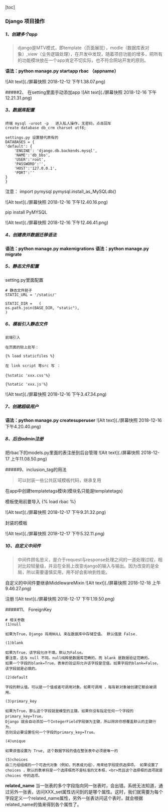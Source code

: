 
[toc]


### Django 项目操作

##### 1、创建多个app

>django是MTV模式，即template（页面展现），modle（数据库表对象）,view（业务逻辑处理），在开发中发现，随着项目功能的增多，把所有的功能模块放在一个app肯定不切实际，也不符合网站开发的原则。

**语法：python manage.py startapp rbac （appname）**


![Alt text](./屏幕快照 2018-12-12 下午1.38.07.png)

#####2、 在setting里面手动添加app
![Alt text](./屏幕快照 2018-12-16 下午12.21.31.png)


##### 3、数据库配置
    
	终端 mysql -uroot -p   进入私人操作，无密码，点击回车
	create database db_crm charset utf8;

	settings.py 设置替代原有的
	DATABASES = {
    'default': {
        'ENGINE': 'django.db.backends.mysql',
        'NAME':'db_bbs',
        'USER':'root',
        'PASSWORD':'',
        'HOST':'127.0.0.1',
        'PORT':''
    }
	}

注意：
import pymysql
pymysql.install_as_MySQLdb()

![Alt text](./屏幕快照 2018-12-16 下午12.40.16.png)

pip install PyMYSQL

![Alt text](./屏幕快照 2018-12-16 下午12.46.41.png)


##### 4、创建表并数据迁移语法
**语法：python manage.py makemigrations**
**语法：python manage.py migrate**




##### 5、静态文件配置
setting.py里面配置

    # 静态文件胚子
	STATIC_URL = '/static/'

	STATIC_DIR =   (
    os.path.join(BASE_DIR, "static"),
	)


##### 6、模板引入静态文件

    前端引入

	在页面的较上处写：
	
	{% load staticfiles %}
	
	在 link script 等src 写 ：
	
	{%static 'xxx.css'%}　
	
	{%static 'xxx.js'%}

![Alt text](./屏幕快照 2018-12-16 下午3.47.34.png)

##### 7、创建超级用户
**语法：python manage.py createsuperuser**
![Alt text](./屏幕快照 2018-12-16 下午4.20.40.png)


##### 8、后台admin注册

把rbac下的models.py里面的表注册到后台管理
![Alt text](./屏幕快照 2018-12-17 上午11.08.50.png)


#####9、inclusion_tag的用法

>可以封装一些公共区域模板代码，继承复用

在app中创建templatetags模块(模块名只能是templatetags)

模板使用前要导入  {% load rbac %}

![Alt text](./屏幕快照 2018-12-17 下午9.31.32.png)

封装的模板

![Alt text](./屏幕快照 2018-12-17 下午5.32.11.png)


##### 10、自定义中间件
>中间件顾名思义，是介于request与response处理之间的一道处理过程，相对比较轻量级，并且在全局上改变django的输入与输出。因为改变的是全局，所以需要谨慎实用，用不好会影响到性能。

自定义的中间件要继承MiddlewareMixin
![Alt text](./屏幕快照 2018-12-18 上午9.46.27.png)

注册
![Alt text](./屏幕快照 2018-12-17 下午1.19.50.png)




#####11、 ForeignKey

    # 相关参数
    (1)null
 
	如果为True，Django 将用NULL 来在数据库中存储空值。 默认值是 False.
	 
	(1)blank
	 
	如果为True，该字段允许不填。默认为False。
	要注意，这与 null 不同。null纯粹是数据库范畴的，而 blank 是数据验证范畴的。
	如果一个字段的blank=True，表单的验证将允许该字段是空值。如果字段的blank=False，该字段就是必填的。
	 
	(2)default
	 
	字段的默认值。可以是一个值或者可调用对象。如果可调用 ，每有新对象被创建它都会被调用。
	 
	(3)primary_key
	 
	如果为True，那么这个字段就是模型的主键。如果你没有指定任何一个字段的primary_key=True，
	Django 就会自动添加一个IntegerField字段做为主键，所以除非你想覆盖默认的主键行为，
	否则没必要设置任何一个字段的primary_key=True。
	 
	(4)unique
	 
	如果该值设置为 True, 这个数据字段的值在整张表中必须是唯一的
	 
	(5)choices
	由二元组组成的一个可迭代对象（例如，列表或元组），用来给字段提供选择项。 如果设置了choices ，默认的表单将是一个选择框而不是标准的文本框，<br>而且这个选择框的选项就是choices 中的选项。

**related_name**
当一张表的多个字段指向同一张表时，会出错。系统无法知道，通过另外一张表，访问XXX_set属性访问到的是哪个属性。这时，我们就需要为每个字段定义一个related_name属性，另外一张表访问这个表时，就会根据related_name的值来得到各个属性了。